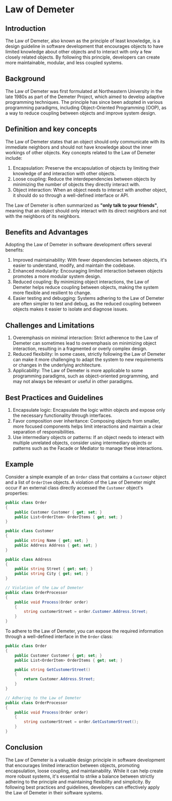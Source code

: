 # Law of Demeter

## Introduction

The Law of Demeter, also known as the principle of least knowledge, is a design guideline in software development that encourages objects to have limited knowledge about other objects and to interact with only a few closely related objects. By following this principle, developers can create more maintainable, modular, and less coupled systems.

## Background

The Law of Demeter was first formulated at Northeastern University in the late 1980s as part of the Demeter Project, which aimed to develop adaptive programming techniques. The principle has since been adopted in various programming paradigms, including Object-Oriented Programming (OOP), as a way to reduce coupling between objects and improve system design.

## Definition and key concepts

The Law of Demeter states that an object should only communicate with its immediate neighbors and should not have knowledge about the inner workings of other objects. Key concepts related to the Law of Demeter include:

1. Encapsulation: Preserve the encapsulation of objects by limiting their knowledge of and interaction with other objects.
2. Loose coupling: Reduce the interdependencies between objects by minimizing the number of objects they directly interact with.
3. Object interaction: When an object needs to interact with another object, it should do so through a well-defined interface or API.

The Law of Demeter is often summarized as **"only talk to your friends"**, meaning that an object should only interact with its direct neighbors and not with the neighbors of its neighbors.

## Benefits and Advantages

Adopting the Law of Demeter in software development offers several benefits:

1. Improved maintainability: With fewer dependencies between objects, it's easier to understand, modify, and maintain the codebase.
2. Enhanced modularity: Encouraging limited interaction between objects promotes a more modular system design.
3. Reduced coupling: By minimizing object interactions, the Law of Demeter helps reduce coupling between objects, making the system more flexible and resilient to change.
4. Easier testing and debugging: Systems adhering to the Law of Demeter are often simpler to test and debug, as the reduced coupling between objects makes it easier to isolate and diagnose issues.

## Challenges and Limitations

1. Overemphasis on minimal interaction: Strict adherence to the Law of Demeter can sometimes lead to overemphasis on minimizing object interaction, resulting in a fragmented or overly complex design.
2. Reduced flexibility: In some cases, strictly following the Law of Demeter can make it more challenging to adapt the system to new requirements or changes in the underlying architecture.
3. Applicability: The Law of Demeter is more applicable to some programming paradigms, such as object-oriented programming, and may not always be relevant or useful in other paradigms.

## Best Practices and Guidelines

1. Encapsulate logic: Encapsulate the logic within objects and expose only the necessary functionality through interfaces.
2. Favor composition over inheritance: Composing objects from smaller, more focused components helps limit interactions and maintain a clear separation of responsibilities.
3. Use intermediary objects or patterns: If an object needs to interact with multiple unrelated objects, consider using intermediary objects or patterns such as the Facade or Mediator to manage these interactions.

## Example

Consider a simple example of an `Order` class that contains a `Customer` object and a list of `OrderItem` objects. A violation of the Law of Demeter might occur if an external class directly accessed the `Customer` object's properties:

```csharp
public class Order
{
    public Customer Customer { get; set; }
    public List<OrderItem> OrderItems { get; set; }
}

public class Customer
{
    public string Name { get; set; }
    public Address Address { get; set; }
}

public class Address
{
    public string Street { get; set; }
    public string City { get; set; }
}

// Violation of the Law of Demeter
public class OrderProcessor
{
    public void Process(Order order)
    {
        string customerStreet = order.Customer.Address.Street;
    }
}
```

To adhere to the Law of Demeter, you can expose the required information through a well-defined interface in the `Order` class:

```csharp
public class Order
{
    public Customer Customer { get; set; }
    public List<OrderItem> OrderItems { get; set; }

    public string GetCustomerStreet()
    {
        return Customer.Address.Street;
    }
}

// Adhering to the Law of Demeter
public class OrderProcessor
{
    public void Process(Order order)
    {
        string customerStreet = order.GetCustomerStreet();
    }
}
```

## Conclusion

The Law of Demeter is a valuable design principle in software development that encourages limited interaction between objects, promoting encapsulation, loose coupling, and maintainability. While it can help create more robust systems, it's essential to strike a balance between strictly adhering to the principle and maintaining flexibility and simplicity. By following best practices and guidelines, developers can effectively apply the Law of Demeter in their software systems.